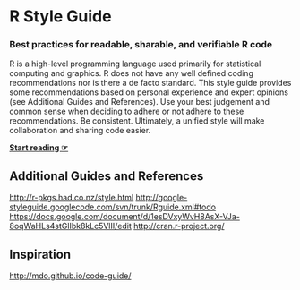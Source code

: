 # R Style Guide
### Best practices for readable, sharable, and verifiable R code

R is a high-level programming language used primarily for statistical computing and graphics. R does not have any well defined coding recommendations nor is there a de facto standard. This style guide provides some recommendations based on personal experience and expert opinions (see Additional Guides and References). Use your best judgement and common sense when deciding to adhere or not adhere to these recommendations. Be consistent. Ultimately, a unified style will make collaboration and sharing code easier. 

**[Start reading ☞](http://jefworks.github.io/R-style-guide/)**

## Additional Guides and References
http://r-pkgs.had.co.nz/style.html
http://google-styleguide.googlecode.com/svn/trunk/Rguide.xml#todo
https://docs.google.com/document/d/1esDVxyWvH8AsX-VJa-8oqWaHLs4stGlIbk8kLc5VlII/edit
http://cran.r-project.org/

## Inspiration
http://mdo.github.io/code-guide/